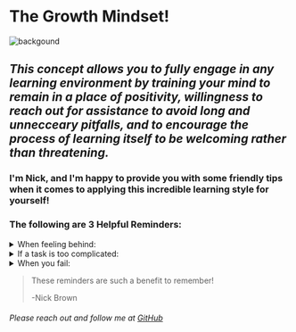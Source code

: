 # The Growth Mindset!

![backgound](https://user-images.githubusercontent.com/119603466/214134959-30be898b-afd6-49e5-aef1-40ab73f3f0a4.jpg)


## ***This concept allows you to fully engage in any learning environment by training your mind to remain in a place of positivity, willingness to reach out for assistance to avoid long and unnecceary pitfalls, and to encourage the process of learning itself to be welcoming rather than threatening.***

### I'm Nick, and I'm happy to provide you with some friendly tips when it comes to applying this incredible learning style for yourself!

### The following are 3 Helpful Reminders:

<details><summary>When feeling behind:</summary>
<p>
  
Re-focus, breath, and know you can ask questions at the next break to catch up.
  
</p>
</details>

<details><summary>If a task is too complicated:</summary>
<p>
  
Think about the larger goal, but then break it down into smaller manageable steps.
  
</p>
</details>

<details><summary>When you fail:</summary>
<p>
  
Remember everyone does. Learn what you can from your mistake, and simply try to improve upon it.
  
</p>
</details>

>These reminders are such a benefit to remember!
>
>-Nick Brown

###### Please reach out and follow me at [GitHub](https://github.com/NicholasBrown-01)


